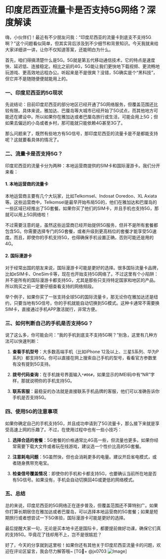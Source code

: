 # 印度尼西亚流量卡是否支持5G网络？深度解读

嗨，小伙伴们！最近有不少朋友问我：“印度尼西亚的流量卡到底支不支持5G啊？”这个问题看似简单，但其实背后涉及到不少细节和背景知识。今天我就来给大家详细讲一讲，让你不仅知道答案，还能明白为什么。

首先，咱们得搞清楚什么是5G。5G就是第五代移动通信技术，它的特点是速度快、延迟低、连接稳定。相比之前的4G，5G能让我们更快地下载视频、更流畅地玩游戏、更高效地远程办公。听起来是不是很爽？没错，5G确实是个“黑科技”，但它并不是随随便便就能用上的。

### 一、印度尼西亚的5G现状

先说结论：目前印度尼西亚的部分地区已经开通了5G网络服务，但覆盖范围还比较有限。具体来说，雅加达、巴厘岛等大城市已经开始了5G试点，而其他地方可能还在建设中。所以如果你在雅加达或者巴厘岛旅行或生活，可能会用上5G；但如果去偏远的小岛或者乡村，那可能就只能依赖4G甚至3G了。

那么问题来了，既然有些地方有5G信号，那印度尼西亚的流量卡是不是都能支持呢？这就要看具体的情况了。

### 二、流量卡是否支持5G？

印度尼西亚的流量卡分为两种：本地运营商提供的SIM卡和国际漫游卡。我们分开来看：

#### 1. 本地运营商的流量卡

本地运营商主要有几个大玩家，比如Telkomsel、Indosat Ooredoo、XL Axiata等。这些运营商中，Telkomsel是最早开始布局5G的，他们在雅加达和巴厘岛的一些区域已经推出了5G套餐。如果你买了他们的SIM卡，并且手机也支持5G，那就可以用上5G网络啦！

不过需要注意的是，虽然这些运营商已经开始提供5G服务，但并不是所有套餐都包含5G。你需要选择专门的5G套餐，或者升级到更高档位的套餐才能享受5G速度。而且，即使你的手机支持5G，也得确保手机设置正确，否则可能还是用的4G。

#### 2. 国际漫游卡

对于经常出国的朋友来说，国际漫游卡可能是更好的选择。很多国际流量卡品牌，比如eSIM卡、OneSim卡等，现在也开始支持5G网络了。不过这里有个小陷阱：并不是所有的国际漫游卡都支持5G，尤其是那些只支持特定国家和地区的产品。所以购买之前一定要仔细查看支持的网络频段。

举个例子，如果你买了一张支持全球5G的国际流量卡，那无论你在雅加达还是纽约，只要当地有5G信号，你的手机就能自动切换到5G模式。这种卡通常不需要换SIM卡，直接通过手机APP激活就行，非常方便。

### 三、如何判断自己的手机是否支持5G？

说了这么多，你可能会问：“我的手机到底支不支持5G啊？”别急，这里有几种方法可以快速判断：

1. **查看手机型号**：大多数高端手机（比如iPhone 12及以上、三星S系列、华为P系列）都支持5G。你可以直接在网上搜索自己手机的型号，看看官方参数里有没有提到5G支持。

2. **拨号代码查询**：在手机拨号界面输入`*#06#`，如果显示的IMEI码中有“NR”字样，那就说明你的手机支持5G。

3. **联系客服**：最稳妥的办法就是直接联系手机品牌的客服，他们可以准确告诉你手机是否支持5G。

### 四、使用5G的注意事项

如果你确定自己的手机支持5G，并且成功申请到了5G流量卡，那么接下来就是享受高速上网的乐趣了。不过，在使用过程中也有一些小技巧：

1. **选择合适的套餐**：5G套餐的价格通常比4G高一些，但流量也更多。如果你经常需要下载大文件或者玩在线游戏，建议选一个性价比高的5G套餐。

2. **注意耗电问题**：5G虽然快，但也会消耗更多的电量。建议开启省电模式，或者随身携带充电宝。

3. **检查信号覆盖情况**：即使你的手机和卡都支持5G，也要确认当前所在地是否有5G信号。如果没有，手机会自动切换回4G或更低的网络模式。

### 五、总结

总的来说，印度尼西亚的5G网络正在逐步普及，但覆盖范围还不算特别广。如果你打算长期居住在雅加达或者巴厘岛，可以选择本地运营商的5G套餐；如果是短期旅行或者想尝试一下5G体验，国际漫游卡可能是更好的选择。

最后提醒大家一句，无论是买本地卡还是国际卡，都要提前做好功课，确保它们真的支持5G。毕竟花了钱却用不上，岂不是很尴尬？

好了，今天的分享就到这里啦！如果你还有其他关于印度尼西亚流量卡的问题，欢迎在评论区留言，我会尽力解答哦~ [TG💪+ @jx0703 ![Image](https://github.com/user-attachments/assets/dbca1d08-cadb-493c-b0ec-ad6f7a83f270)]